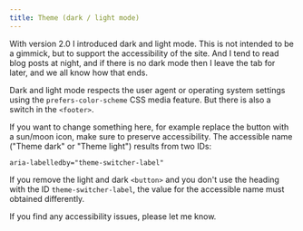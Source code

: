 ```yaml
---
title: Theme (dark / light mode)
---
```


With version 2.0 I introduced dark and light mode. This is not intended to be a gimmick, but to support the accessibility of the site. And I tend to read blog posts at night, and if there is no dark mode then I leave the tab for later, and we all know how that ends.

Dark and light mode respects the user agent or operating system settings using the `prefers-color-scheme` CSS media feature. But there is also a switch in the `<footer>`.

If you want to change something here, for example replace the button with a sun/moon icon, make sure to preserve accessibility. The accessible name ("Theme dark" or "Theme light") results from two IDs:

`aria-labelledby="theme-switcher-label"`

If you remove the light and dark `<button>` and you don't use the heading with the ID `theme-switcher-label`, the value for the accessible name must obtained differently.

If you find any accessibility issues, please let me know.
